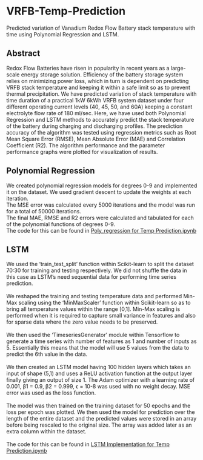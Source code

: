# VRFB-Temp-Prediction
Predicted variation of Vanadium Redox Flow Battery stack temperature with time using Polynomial Regression and LSTM.

## Abstract
Redox Flow Batteries have risen in popularity in recent years as a large-scale energy storage solution. Efficiency of the battery storage system relies on minimizing power loss, which in turn is dependent on predicting VRFB stack temperature and keeping it within a safe limit so as to prevent thermal precipitation. We have predicted variation of stack temperature with time duration of a practical 1kW 6kWh VRFB system dataset under four different operating current levels (40, 45, 50, and 60A) keeping a constant electrolyte flow rate of 180 ml/sec. Here, we have used both Polynomial Regression and LSTM methods to accurately predict the stack temperature of the battery during charging and discharging profiles. The prediction accuracy of the algorithm was tested using regression metrics such as Root Mean Square Error (RMSE), Mean Absolute Error (MAE) and Correlation Coefficient (R2). The algorithm performance and the parameter performance graphs were plotted for visualization of results.

## Polynomial Regression
We created polynomial regression models for degrees 0-9 and implemented it on the dataset. We used gradient descent to update the weights at each iteration. <br />
The MSE error was calculated every 5000 iterations and the model was run for a total of 50000 iterations. <br />
The final MAE, RMSE and R2 errors were calculated and tabulated for each of the polynomial functions of degrees 0-9. <br />
The code for this can be found in [Poly_regression for Temp Prediction.ipynb](https://github.com/VSARG-dev/VRFB-Temp-Prediction/blob/main/Poly_regression%20for%20Temp%20Prediction.ipynb)

## LSTM
We used the ‘train_test_split’ function within Scikit-learn to split the dataset 70:30 for training and testing respectively. We did not shuffle the data in this case as LSTM’s need sequential data for performing time series prediction. <br />
<br />
We reshaped the training and testing temperature data and performed Min-Max scaling using the ‘MinMaxScaler’ function within Scikit-learn so as to bring all temperature values within the range [0,1]. Min-Max scaling is performed when it is required to capture small variance in features and also for sparse data where the zero value needs to be preserved. <br />
<br />
We then used the ‘TimeseriesGenerator’ module within Tensorflow to generate a time series with number of features as 1 and number of inputs as 5. Essentially this means that the model will use 5 values from the data to predict the 6th value in the data. <br />
<br />
We then created an LSTM model having 100 hidden layers which takes an input of shape (5,1) and uses a ReLU activation function at the output layer finally giving an output of size 1. The Adam optimizer with a learning rate of 0.001,  β1 = 0.9, β2 = 0.999,  ϵ = 10-8 was used with no weight decay. MSE error was used as the loss function. <br />
<br />
The model was then trained on the training dataset for 50 epochs and the loss per epoch was plotted. 
We then used the model for prediction over the length of the entire dataset and the predicted values were stored in an array before being rescaled to the original size. The array was added later as an extra column within the dataset. <br />
<br />
The code for this can be found in [LSTM Implementation for Temp Prediction.ipynb](https://github.com/VSARG-dev/VRFB-Temp-Prediction/blob/main/LSTM%20Implementation%20for%20Temp%20Prediction.ipynb)

